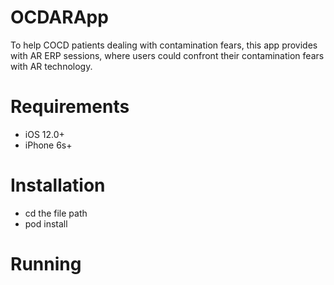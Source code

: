 # OCDARApp
 To help COCD patients dealing with contamination fears, this app provides with AR ERP sessions, where users could confront their contamination fears with AR technology.
# Requirements
- iOS 12.0+
- iPhone 6s+
# Installation
- cd the file path
- pod install
# Running

